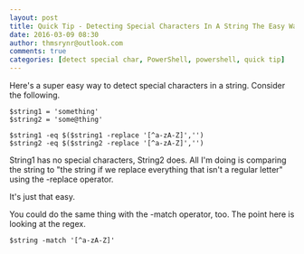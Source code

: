 ```yaml
---
layout: post
title: Quick Tip - Detecting Special Characters In A String The Easy Way
date: 2016-03-09 08:30
author: thmsrynr@outlook.com
comments: true
categories: [detect special char, PowerShell, powershell, quick tip]
---
```

Here's a super easy way to detect special characters in a string. Consider the following.

```
$string1 = 'something'
$string2 = 'some@thing'

$string1 -eq $($string1 -replace '[^a-zA-Z]','')
$string2 -eq $($string2 -replace '[^a-zA-Z]','')
```

String1 has no special characters, String2 does. All I'm doing is comparing the string to "the string if we replace everything that isn't a regular letter" using the -replace operator.

It's just that easy.

You could do the same thing with the -match operator, too. The point here is looking at the regex.

```
$string -match '[^a-zA-Z]'
```
